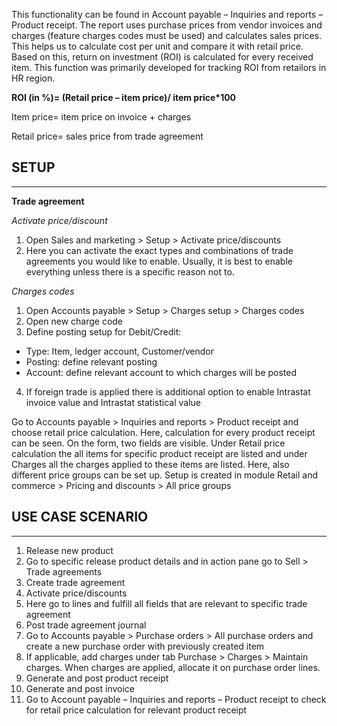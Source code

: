This functionality can be found in Account payable – Inquiries and reports – Product receipt. The report uses purchase prices from vendor invoices and charges (feature charges codes must be used) and calculates sales prices. This helps us to calculate cost per unit and compare it with retail price. Based on this, return on investment (ROI) is calculated for every received item. This function was primarily developed for tracking ROI from retailors in HR region. 

**ROI (in %)= (Retail price – item price)/ item price*100**

Item price= item price on invoice + charges

Retail price= sales price from trade agreement

## **SETUP**
---
**Trade agreement**

*Activate price/discount*
1.	Open Sales and marketing > Setup > Activate price/discounts 
2.	Here you can activate the exact types and combinations of trade agreements you would like to enable. Usually, it is best to enable everything unless there is a specific reason not to.

*Charges codes*
1.	Open Accounts payable > Setup > Charges setup > Charges codes
2.	Open new charge code
3.	Define posting setup for Debit/Credit:
-	Type: Item, ledger account, Customer/vendor
-	Posting: define relevant posting 
-	Account: define relevant account to which charges will be posted
4.	If foreign trade is applied there is additional option to enable Intrastat invoice value and Intrastat statistical value

Go to Accounts payable > Inquiries and reports > Product receipt and choose retail price calculation. Here, calculation for every product receipt can be seen. On the form, two fields are visible. Under Retail price calculation the all items for specific product receipt are listed and under Charges all the charges applied to these items are listed. 
Here, also different price groups can be set up. Setup is created in module Retail and commerce > Pricing and discounts > All price groups

## **USE CASE SCENARIO**
---
1.	Release new product 
2.	Go to specific release product details and in action pane go to Sell > Trade agreements
3.	Create trade agreement 
4.	Activate price/discounts
5.	Here go to lines and fulfill all fields that are relevant to specific trade agreement
6.	Post trade agreement journal
7.	Go to Accounts payable > Purchase orders > All purchase orders and create a new purchase order with previously created item
8.	If applicable, add charges under tab Purchase > Charges > Maintain charges. When charges are applied, allocate it on purchase order lines.
9.	Generate and post product receipt
10.	Generate and post invoice
11.	Go to Account payable – Inquiries and reports – Product receipt to check for retail price calculation for relevant product receipt
